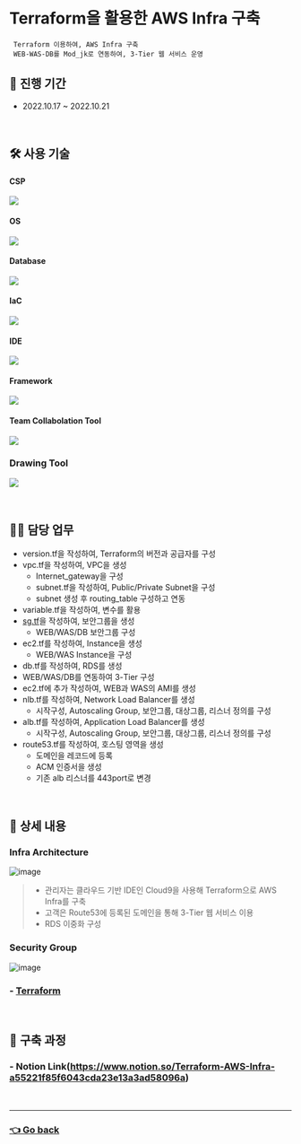 # Terraform을 활용한 AWS Infra 구축
     Terraform 이용하여, AWS Infra 구축
     WEB-WAS-DB를 Mod_jk로 연동하여, 3-Tier 웹 서비스 운영
     
## 📆 진행 기간
- 2022.10.17 ~ 2022.10.21

</br>

## 🛠 사용 기술
#### CSP
<img src="https://img.shields.io/badge/Amazon AWS 2-232F3E?style=flat-square&logo=Amazon AWS&logoColor=white"> <!--AWS-->
#### OS
<img src="https://img.shields.io/badge/Amazon Linux-232F3E?style=flat-square&logo=Amazon AWS&logoColor=white"> <!--amazon linux-->
#### Database
<img src="https://img.shields.io/badge/mysql-4479A1?style=flat-square&logo=mysql&logoColor=white"> <!--Mysql-->
#### IaC
<img src="https://img.shields.io/badge/Terraform-7B42BC?style=flat-square&logo=Terraform&logoColor=white"> <!--Terraform-->
#### IDE
<img src="https://img.shields.io/badge/Visual Studio Code-007ACC?style=flat-square&logo=Visual Studio Code&logoColor=white"> <!--VSCode-->
#### Framework
<img src="https://img.shields.io/badge/Spring-6DB33F?style=flat-square&logo=Spring&logoColor=white"> <!--Spring-->
#### Team Collabolation Tool
<img src="https://img.shields.io/badge/Notion-000000?style=flat-square&logo=Notion&logoColor=white"> <!--Notion-->
### Drawing Tool
<img src="https://img.shields.io/badge/Drawio-000000?style=flat-square&logo=Drawio&logoColor=white"> <!--Draw.io-->

</br>

## 💁‍♂️ 담당 업무
- version.tf을 작성하여, Terraform의 버전과 공급자를 구성
- vpc.tf을 작성하여, VPC을 생성
    - Internet_gateway을 구성
    - subnet.tf을 작성하여, Public/Private Subnet을 구성
    - subnet 생성 후 routing_table 구성하고 연동
- variable.tf을 작성하여, 변수를 활용
- [sg.tf](http://sg.tf)을 작성하여, 보안그룹을 생성
    - WEB/WAS/DB 보안그룹 구성
- ec2.tf를 작성하여, Instance을 생성
    - WEB/WAS Instance을 구성
- db.tf를 작성하여, RDS를 생성
- WEB/WAS/DB를 연동하여 3-Tier 구성
- ec2.tf에 추가 작성하여, WEB과 WAS의 AMI를 생성
- nlb.tf를 작성하여, Network Load Balancer를 생성
    - 시작구성, Autoscaling Group, 보안그룹, 대상그룹, 리스너 정의를 구성
- alb.tf를 작성하여, Application Load Balancer를 생성
    - 시작구성, Autoscaling Group, 보안그룹, 대상그룹, 리스너 정의를 구성
- route53.tf를 작성하여, 호스팅 영역을 생성
    - 도메인을 레코드에 등록
    - ACM 인증서을 생성
    - 기존 alb 리스너를 443port로 변경
    
</br>

## 📖 상세 내용 
### Infra Architecture
![image](https://user-images.githubusercontent.com/110655823/215509545-27108752-71c4-440a-9c69-ab5f035438e9.png)
> - 관리자는 클라우드 기반 IDE인 Cloud9을 사용해 Terraform으로 AWS Infra를 구축
> - 고객은 Route53에 등록된 도메인을 통해 3-Tier 웹 서비스 이용
> - RDS 이중화 구성

### Security Group
![image](https://user-images.githubusercontent.com/110655823/215509978-f7599624-3857-4e42-9af7-bcfd9709ffae.png)

### - [Terraform](https://github.com/hyunjaebok/AWS_3Tier_Terraform_Project/tree/main/Terraform)

</br>

## 🔗 구축 과정
### - Notion Link(https://www.notion.so/Terraform-AWS-Infra-a55221f85f6043cda23e13a3ad58096a)

</br>

---

### [👈 Go back](https://github.com/hyunjaebok)
